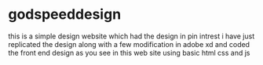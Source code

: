 # godspeeddesign

this is a simple design website which had the design in pin intrest i have just replicated 
the design along with a few modification in adobe xd and coded the front end design as you see in this web site using basic html css and js

